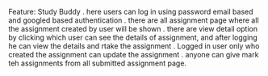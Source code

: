 Feature: Study Buddy
 . here users can log in using password email based and googled based authentication
. there are all assignment page where all the assignment created by user will be shown
. there are view detail option by clicking which user can see the details of assignment, and after logging he can view the details and rtake the assignment
. Logged in user only who created the assignment can update the assignment
. anyone can give mark teh assignments from all submitted assignment page.
